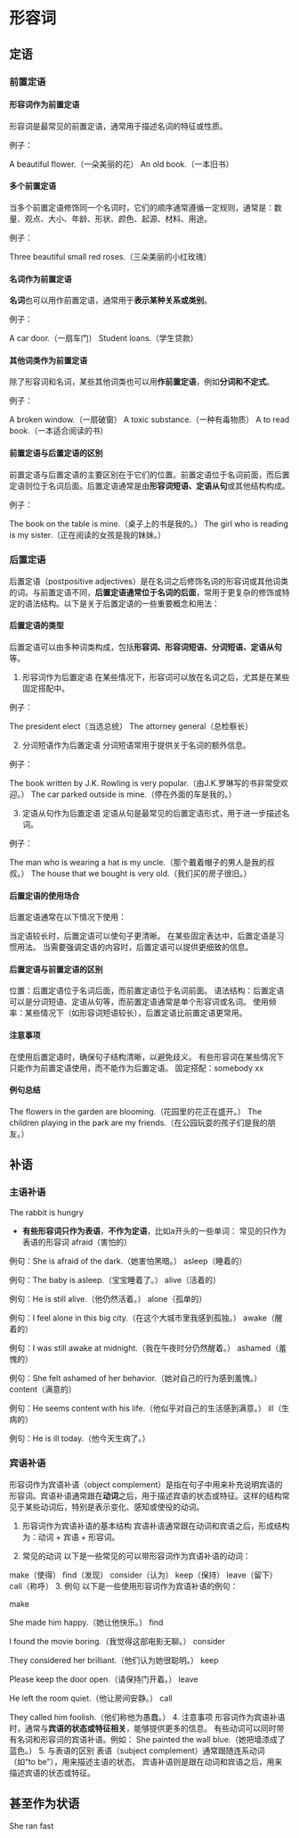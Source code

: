# 形容词
## 定语
### 前置定语
#### 形容词作为前置定语
形容词是最常见的前置定语，通常用于描述名词的特征或性质。

例子：

A beautiful flower.（一朵美丽的花）
An old book.（一本旧书）
#### 多个前置定语
当多个前置定语修饰同一个名词时，它们的顺序通常遵循一定规则，通常是：数量、观点、大小、年龄、形状、颜色、起源、材料、用途。

例子：

Three beautiful small red roses.（三朵美丽的小红玫瑰）
#### 名词作为前置定语
**名词**也可以用作前置定语，通常用于**表示某种关系或类别**。

例子：

A car door.（一扇车门）
Student loans.（学生贷款）
#### 其他词类作为前置定语
除了形容词和名词，某些其他词类也可以用**作前置定语**，例如**分词和不定式**。

例子：

A broken window.（一扇破窗）
A toxic substance.（一种有毒物质）
A to read book.（一本适合阅读的书）
#### 前置定语与后置定语的区别
前置定语与后置定语的主要区别在于它们的位置。前置定语位于名词前面，而后置定语则位于名词后面。后置定语通常是由**形容词短语、定语从句**或其他结构构成。

例子：

The book on the table is mine.（桌子上的书是我的。）
The girl who is reading is my sister.（正在阅读的女孩是我的妹妹。）

### 后置定语
后置定语（postpositive adjectives）是在名词之后修饰名词的形容词或其他词类的词。与前置定语不同，**后置定语通常位于名词的后面**，常用于更复杂的修饰或特定的语法结构。以下是关于后置定语的一些重要概念和用法：

#### 后置定语的类型
后置定语可以由多种词类构成，包括**形容词、形容词短语、分词短语、定语从句**等。

1. 形容词作为后置定语
在某些情况下，形容词可以放在名词之后，尤其是在某些固定搭配中。

例子：

The president elect（当选总统）
The attorney general（总检察长）

2. 分词短语作为后置定语
分词短语常用于提供关于名词的额外信息。

例子：

The book written by J.K. Rowling is very popular.（由J.K.罗琳写的书非常受欢迎。）
The car parked outside is mine.（停在外面的车是我的。）

3. 定语从句作为后置定语
定语从句是最常见的后置定语形式，用于进一步描述名词。

例子：

The man who is wearing a hat is my uncle.（那个戴着帽子的男人是我的叔叔。）
The house that we bought is very old.（我们买的房子很旧。）

#### 后置定语的使用场合
后置定语通常在以下情况下使用：

当定语较长时，后置定语可以使句子更清晰。
在某些固定表达中，后置定语是习惯用法。
当需要强调定语的内容时，后置定语可以提供更细致的信息。
#### 后置定语与前置定语的区别
位置：后置定语位于名词后面，而前置定语位于名词前面。
语法结构：后置定语可以是分词短语、定语从句等，而前置定语通常是单个形容词或名词。
使用频率：某些情况下（如形容词短语较长），后置定语比前置定语更常用。
#### 注意事项
在使用后置定语时，确保句子结构清晰，以避免歧义。
有些形容词在某些情况下只能作为前置定语使用，而不能作为后置定语。
固定搭配：somebody xx
#### 例句总结
The flowers in the garden are blooming.（花园里的花正在盛开。）
The children playing in the park are my friends.（在公园玩耍的孩子们是我的朋友。）

## 补语
### 主语补语
The rabbit is hungry
- **有些形容词只作为表语**，**不作为定语**，比如a开头的一些单词：
常见的只作为表语的形容词
afraid（害怕的）

例句：She is afraid of the dark.（她害怕黑暗。）
asleep（睡着的）

例句：The baby is asleep.（宝宝睡着了。）
alive（活着的）

例句：He is still alive.（他仍然活着。）
alone（孤单的）

例句：I feel alone in this big city.（在这个大城市里我感到孤独。）
awake（醒着的）

例句：I was still awake at midnight.（我在午夜时分仍然醒着。）
ashamed（羞愧的）

例句：She felt ashamed of her behavior.（她对自己的行为感到羞愧。）
content（满意的）

例句：He seems content with his life.（他似乎对自己的生活感到满意。）
ill（生病的）

例句：He is ill today.（他今天生病了。）

### 宾语补语
形容词作为宾语补语（object complement）是指在句子中用来补充说明宾语的形容词。宾语补语通常跟在**动词**之后，用于描述宾语的状态或特征。这样的结构常见于某些动词后，特别是表示变化、感知或使役的动词。

1. 形容词作为宾语补语的基本结构
宾语补语通常跟在动词和宾语之后，形成结构为：动词 + 宾语 + 形容词。

2. 常见的动词
以下是一些常见的可以带形容词作为宾语补语的动词：

make（使得）
find（发现）
consider（认为）
keep（保持）
leave（留下）
call（称呼）
3. 例句
以下是一些使用形容词作为宾语补语的例句：

make

She made him happy.（她让他快乐。）
find

I found the movie boring.（我觉得这部电影无聊。）
consider

They considered her brilliant.（他们认为她很聪明。）
keep

Please keep the door open.（请保持门开着。）
leave

He left the room quiet.（他让房间安静。）
call

They called him foolish.（他们称他为愚蠢。）
4. 注意事项
形容词作为宾语补语时，通常与**宾语的状态或特征相关**，能够提供更多的信息。
有些动词可以同时带有名词和形容词的宾语补语。例如：
She painted the wall blue.（她把墙漆成了蓝色。）
5. 与表语的区别
表语（subject complement）通常跟随连系动词（如“to be”），用来描述主语的状态。
宾语补语则是跟在动词和宾语之后，用来描述宾语的状态或特征。

## 甚至作为状语
She ran fast
